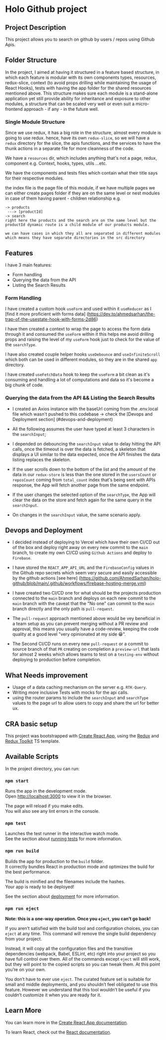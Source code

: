 # Holo Github project

## Project Description 

This project allows you to search on github by users / repos using Github Apis.

## Folder Structure
In the project, I aimed at having it structured in a feature based structure, in which each feature is modular with its own components types, resources, redux-slice, context (to avoid props drilling while maintaining the usage of React Hooks), tests with having the app folder for the shared resources mentioned above.
This structure makes sure each module is a stand-alone application yet still provide ability for inheritance and exposure to other modules, a structure that can be scaled very well or even suit a micro-frontend approach - if any - in the future well.

### Single Module Structure

Since we use redux, it has a big role in the structure, almost every module is going to use redux. hence, have its own `redux-slice`, so we will have a `redux` directory for the slice, the apis functions, and the services to have the thunk actions in a separate file for more cleanness of the code.

  We have a `resources` dir, which includes anything that's not a page, redux, component e.g. Context, hooks, types, utils ...etc.

  We have the components and tests files which contain what their title says for their respective modules.

  the index file is the page file of this module, if we have multiple pages we can either create pages folder if they are on the same level or nest modules in case of them having parent - children relationship e.g.

    -> products
     ---> [productId]
    -> search
    right here the products and the search are on the same level but the productId dynamic route is a child module of our products module.

    we can have cases in which they all are separated in different modules which means they have separate directories in the src directory
       

## Features
I have 3 main features:
- Form handling
- Querying the data from the API
- Listing the Search Results

### Form Handling
I have created a custom hook `useForm` and used within it `useReducer` as I [find it more proficient with forms data] (https://dev.to/ahmedsarhan/the-trap-of-the-usestate-hook-with-forms-2d86)

I have then created a context to wrap the page to access the form data through it and consumed the `useForm` within it
this helps me avoid drilling props and raising the level of my `useForm` hook just to check for the value of the `searchType`.

I have also created couple helper hooks `useDebounce` and `useInfiniteScroll` which both can be used in different modules, so they are in the shared `app` directory.

I have created `useFetchData` hook to keep the `useForm` a bit clean as it's consuming and handling a lot of computations and data so it's become a big chunk of code.

### Querying the data from the API && Listing the Search Results

- I created an Axios instance with the baseUrl coming from the .env.local file which wasn't pushed to this codebase -> check the [Devops and Deployment section] (#devops-and-deployment)

- All the following assumes the user have typed at least 3 characters in the `searchInput`;

- I depended on debouncing the `searchInput` value to delay hitting the API calls, once the timeout is over the data is fetched, a skeleton that displays a UI similar to the data expected, once the API finishes the data listing replaces the skeleton.

- If the user scrolls down to the bottom of the list and the amount of the data in our `redux-store` is less than the one stored in the `usersCount` or `reposCount` coming from `total_count` index that's being sent with APIs response, the App will fetch another page from the same endpoint.

- If the user changes the selected option of the `searchType`, the App will clear the data on the store and fetch again for the same query in the `searchInput`.

- On changes in the `searchInput` value, the same scenario apply.


## Devops and Deployment

- I decided instead of deploying to Vercel which have their own CI/CD out of the box and deploy right away on every new commit to the `main` branch, to create my own CI/CD using `Github Actions` and deploy to `Firebase`.

- I have stored the `REACT_APP_API_URL` and the `FirebaseConfig` values in the Github repo secrets which seem very secure and easily accessible by the github actions [see here] (https://github.com/AhmedSarhan/holo-github/blob/main/.github/workflows/firebase-hosting-merge.yml)

- I have created two CI/CD one for what should be the projects production connected to the `main` branch and deploys on each new commit to the `main` branch with the caveat that the "No one" can commit to the `main` branch directly and the only path is `pull-request`.

- The `pull-request` approach mentioned above would be vey beneficial in a team setup as you can prevent merging without a PR review and approval, this means you usually have a code-review, keeping the code quality at a good level "very opinionated at my side 😁".

- The Second CI/CD runs on every new `pull-request` or a commit to source branch of that `PR` creating on completion a `preview-url` that lasts for almost 2 weeks which allows teams to test on a `testing-env` without deploying to production before completion.
 

## What Needs improvement

- Usage of a data caching mechanism on the server e.g. `RTK-Query`.
- Writing more inclusive Tests with mocks for the api calls.
- using the router params to include the `searchInput` and `searchType` values to the page url to allow users to copy and share the url for better ux.


 ## CRA basic setup
This project was bootstrapped with [Create React App](https://github.com/facebook/create-react-app), using the [Redux](https://redux.js.org/) and [Redux Toolkit](https://redux-toolkit.js.org/) TS template.








## Available Scripts

In the project directory, you can run:

### `npm start`

Runs the app in the development mode.\
Open [http://localhost:3000](http://localhost:3000) to view it in the browser.

The page will reload if you make edits.\
You will also see any lint errors in the console.

### `npm test`

Launches the test runner in the interactive watch mode.\
See the section about [running tests](https://facebook.github.io/create-react-app/docs/running-tests) for more information.

### `npm run build`

Builds the app for production to the `build` folder.\
It correctly bundles React in production mode and optimizes the build for the best performance.

The build is minified and the filenames include the hashes.\
Your app is ready to be deployed!

See the section about [deployment](https://facebook.github.io/create-react-app/docs/deployment) for more information.

### `npm run eject`

**Note: this is a one-way operation. Once you `eject`, you can’t go back!**

If you aren’t satisfied with the build tool and configuration choices, you can `eject` at any time. This command will remove the single build dependency from your project.

Instead, it will copy all the configuration files and the transitive dependencies (webpack, Babel, ESLint, etc) right into your project so you have full control over them. All of the commands except `eject` will still work, but they will point to the copied scripts so you can tweak them. At this point you’re on your own.

You don’t have to ever use `eject`. The curated feature set is suitable for small and middle deployments, and you shouldn’t feel obligated to use this feature. However we understand that this tool wouldn’t be useful if you couldn’t customize it when you are ready for it.

## Learn More

You can learn more in the [Create React App documentation](https://facebook.github.io/create-react-app/docs/getting-started).

To learn React, check out the [React documentation](https://reactjs.org/).
